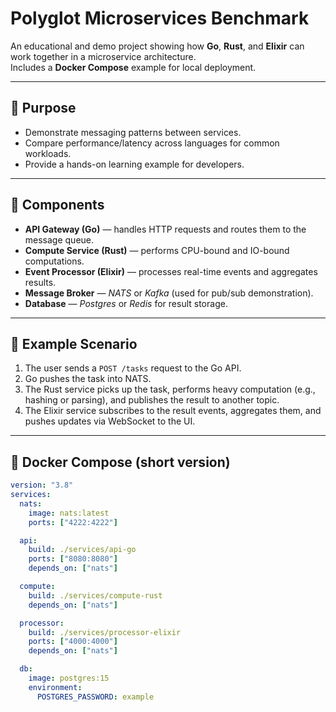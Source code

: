 # Polyglot Microservices Benchmark

An educational and demo project showing how **Go**, **Rust**, and **Elixir** can work together in a microservice architecture.  
Includes a **Docker Compose** example for local deployment.

---

## 🧠 Purpose

- Demonstrate messaging patterns between services.  
- Compare performance/latency across languages for common workloads.  
- Provide a hands-on learning example for developers.

---

## 🧩 Components

- **API Gateway (Go)** — handles HTTP requests and routes them to the message queue.  
- **Compute Service (Rust)** — performs CPU-bound and IO-bound computations.  
- **Event Processor (Elixir)** — processes real-time events and aggregates results.  
- **Message Broker** — *NATS* or *Kafka* (used for pub/sub demonstration).  
- **Database** — *Postgres* or *Redis* for result storage.

---

## 🚀 Example Scenario

1. The user sends a `POST /tasks` request to the Go API.  
2. Go pushes the task into NATS.  
3. The Rust service picks up the task, performs heavy computation (e.g., hashing or parsing), and publishes the result to another topic.  
4. The Elixir service subscribes to the result events, aggregates them, and pushes updates via WebSocket to the UI.

---

## 🐳 Docker Compose (short version)

```yaml
version: "3.8"
services:
  nats:
    image: nats:latest
    ports: ["4222:4222"]

  api:
    build: ./services/api-go
    ports: ["8080:8080"]
    depends_on: ["nats"]

  compute:
    build: ./services/compute-rust
    depends_on: ["nats"]

  processor:
    build: ./services/processor-elixir
    ports: ["4000:4000"]
    depends_on: ["nats"]

  db:
    image: postgres:15
    environment:
      POSTGRES_PASSWORD: example
